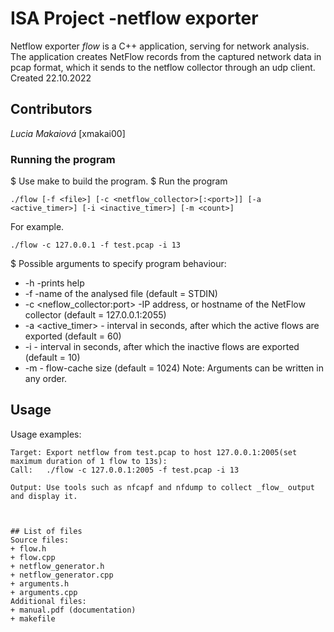 # ISA  Project -netflow exporter
Netflow exporter _flow_ is a C++ application, serving for network analysis. The application creates NetFlow records from the captured network data in pcap format, which it sends to the netflow collector through an udp client. 
Created 22.10.2022
## Contributors

*Lucia Makaiová*  [xmakai00]

### Running the program

$ Use make to build the program. 
$ Run the program 
  ```
  ./flow [-f <file>] [-c <netflow_collector>[:<port>]] [-a <active_timer>] [-i <inactive_timer>] [-m <count>]
  ```

  For example.

  ```
  ./flow -c 127.0.0.1 -f test.pcap -i 13

  ```

$ Possible arguments to specify program behaviour:
+ -h -prints help 
+ -f <file> -name of the analysed file (default = STDIN)
+ -c <neflow_collector:port> -IP address, or hostname of the NetFlow collector (default = 127.0.0.1:2055)
+ -a <active_timer>  - interval in seconds, after which the active flows are exported (default = 60)
+ -i <seconds>       - interval in seconds, after which the inactive flows are exported (default = 10)
+ -m <count>         - flow-cache size (default = 1024)
Note: Arguments can be written in any order. 

## Usage

Usage examples:

  ```
Target:	Export netflow from test.pcap to host 127.0.0.1:2005(set maximum duration of 1 flow to 13s):
Call:	./flow -c 127.0.0.1:2005 -f test.pcap -i 13

Output:	Use tools such as nfcapf and nfdump to collect _flow_ output and display it.

  ```
  ```


## List of files
Source files:
+ flow.h
+ flow.cpp
+ netflow_generator.h
+ netflow_generator.cpp
+ arguments.h
+ arguments.cpp
Additional files:
+ manual.pdf (documentation)
+ makefile

